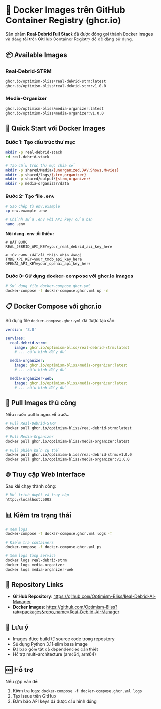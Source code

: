 # 🐳 Docker Images trên GitHub Container Registry (ghcr.io)

Sản phẩm **Real-Debrid Full Stack** đã được đóng gói thành Docker images và đăng tải trên GitHub Container Registry để dễ dàng sử dụng.

## 📦 **Available Images**

### **Real-Debrid-STRM**
```bash
ghcr.io/optimism-bliss/real-debrid-strm:latest
ghcr.io/optimism-bliss/real-debrid-strm:v1.0.0
```

### **Media-Organizer**
```bash
ghcr.io/optimism-bliss/media-organizer:latest
ghcr.io/optimism-bliss/media-organizer:v1.0.0
```

## 🚀 **Quick Start với Docker Images**

### **Bước 1: Tạo cấu trúc thư mục**
```bash
mkdir -p real-debrid-stack
cd real-debrid-stack

# Tạo cấu trúc thư mục chia sẻ
mkdir -p shared/Media/{unorganized,JAV,Shows,Movies}
mkdir -p shared/logs/{strm,organizer}
mkdir -p shared/output/{strm,organizer}
mkdir -p media-organizer/data
```

### **Bước 2: Tạo file .env**
```bash
# Sao chép từ env.example
cp env.example .env

# Chỉnh sửa .env với API keys của bạn
nano .env
```

**Nội dung .env tối thiểu:**
```env
# BẮT BUỘC
REAL_DEBRID_API_KEY=your_real_debrid_api_key_here

# TÙY CHỌN (để cải thiện nhận dạng)
TMDB_API_KEY=your_tmdb_api_key_here
OPENAI_API_KEY=your_openai_api_key_here
```

### **Bước 3: Sử dụng docker-compose với ghcr.io images**
```bash
# Sử dụng file docker-compose.ghcr.yml
docker-compose -f docker-compose.ghcr.yml up -d
```

## 📋 **Docker Compose với ghcr.io**

Sử dụng file `docker-compose.ghcr.yml` đã được tạo sẵn:

```yaml
version: '3.8'

services:
  real-debrid-strm:
    image: ghcr.io/optimism-bliss/real-debrid-strm:latest
    # ... cấu hình đầy đủ

  media-organizer:
    image: ghcr.io/optimism-bliss/media-organizer:latest
    # ... cấu hình đầy đủ

  media-organizer-web:
    image: ghcr.io/optimism-bliss/media-organizer:latest
    # ... cấu hình đầy đủ
```

## 🔧 **Pull Images thủ công**

Nếu muốn pull images về trước:

```bash
# Pull Real-Debrid-STRM
docker pull ghcr.io/optimism-bliss/real-debrid-strm:latest

# Pull Media-Organizer
docker pull ghcr.io/optimism-bliss/media-organizer:latest

# Pull phiên bản cụ thể
docker pull ghcr.io/optimism-bliss/real-debrid-strm:v1.0.0
docker pull ghcr.io/optimism-bliss/media-organizer:v1.0.0
```

## 🌐 **Truy cập Web Interface**

Sau khi chạy thành công:
```bash
# Mở trình duyệt và truy cập
http://localhost:5002
```

## 📊 **Kiểm tra trạng thái**

```bash
# Xem logs
docker-compose -f docker-compose.ghcr.yml logs -f

# Kiểm tra containers
docker-compose -f docker-compose.ghcr.yml ps

# Xem logs từng service
docker logs real-debrid-strm
docker logs media-organizer
docker logs media-organizer-web
```

## 🔗 **Repository Links**

- **GitHub Repository**: https://github.com/Optimism-Bliss/Real-Debrid-AI-Manager
- **Docker Images**: https://github.com/Optimism-Bliss?tab=packages&repo_name=Real-Debrid-AI-Manager

## 📝 **Lưu ý**

- Images được build từ source code trong repository
- Sử dụng Python 3.11-slim base image
- Đã bao gồm tất cả dependencies cần thiết
- Hỗ trợ multi-architecture (amd64, arm64)

## 🆘 **Hỗ trợ**

Nếu gặp vấn đề:
1. Kiểm tra logs: `docker-compose -f docker-compose.ghcr.yml logs`
2. Tạo issue trên GitHub
3. Đảm bảo API keys đã được cấu hình đúng 